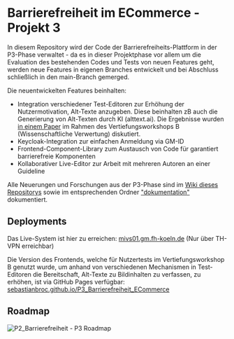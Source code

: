 # Barrierefreiheit im ECommerce - Projekt 3
In diesem Repository wird der Code der Barrierefreiheits-Plattform in der P3-Phase verwaltet - da es in dieser Projektphase vor allem um die Evaluation des bestehenden Codes und Tests von neuen Features geht, werden neue Features in eigenen Branches entwickelt und bei Abschluss schließlich in den main-Branch gemerged. 

Die neuentwickelten Features beinhalten:

* Integration verschiedener Test-Editoren zur Erhöhung der Nutzermotivation, Alt-Texte anzugeben. Diese beinhalten zB auch die Generierung von Alt-Texten durch KI (alttext.ai). Die Ergebnisse wurden <a href="https://github.com/sebastianbroc/P3_Barrierefreiheit_ECommerce/blob/main/dokumentation/Workshop_B_Paper.pdf">in einem Paper</a> im Rahmen des Vertiefungsworkshops B (Wissenschaftliche Verwertung) diskutiert.
* Keycloak-Integration zur einfachen Anmeldung via GM-ID
* Frontend-Component-Library zum Austausch von Code für garantiert barrierefreie Komponenten
* Kollaborativer Live-Editor zur Arbeit mit mehreren Autoren an einer Guideline

Alle Neuerungen und Forschungen aus der P3-Phase sind im <a href="https://github.com/sebastianbroc/P3_Barrierefreiheit_ECommerce/wiki">Wiki dieses Repositorys</a> sowie im entsprechenden Ordner <a href="https://github.com/sebastianbroc/P3_Barrierefreiheit_ECommerce/tree/main/dokumentation">"dokumentation"</a> dokumentiert.

## Deployments
Das Live-System ist hier zu erreichen: <a href="http://mivs01.gm.fh-koeln.de/">mivs01.gm.fh-koeln.de</a>
(Nur über TH-VPN erreichbar)

Die Version des Frontends, welche für Nutzertests im Vertiefungsworkshop B genutzt wurde, um anhand von verschiedenen Mechanismen in Test-Editoren die Bereitschaft, Alt-Texte zu Bildinhalten zu verfassen, zu erhöhen, ist via GitHub Pages verfügbar: <a href="https://sebastianbroc.github.io/P3_Barrierefreiheit_ECommerce/">sebastianbroc.github.io/P3_Barrierefreiheit_ECommerce</a>

## Roadmap
![P2_Barrierefreiheit - P3 Roadmap](https://github.com/sebastianbroc/P3_Barrierefreiheit_ECommerce/assets/63352229/7280fd50-9970-48be-9457-c1f6ef757d3a)
